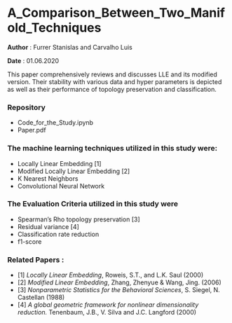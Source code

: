 # A_Comparison_Between_Two_Manifold_Techniques
**Author** : Furrer Stanislas and Carvalho Luis

**Date**   : 01.06.2020

This paper comprehensively reviews and discusses LLE and its modified version. Their stability with various data and hyper parameters is depicted as well as their performance of topology preservation and classification.

### **Repository**
* Code_for_the_Study.ipynb
* Paper.pdf

### **The machine learning techniques** utilized in this study were:
* Locally Linear Embedding [1]
* Modified Locally Linear Embedding [2]
* K Nearest Neighbors
* Convolutional Neural Network

### **The Evaluation Criteria** utilized in this study were
* Spearman’s Rho topology preservation [3]
* Residual variance [4]
* Classification rate reduction
* f1-score

### Related Papers :
* [1] *Locally Linear Embedding*, Roweis, S.T., and L.K. Saul (2000)
* [2] *Modified Linear Embedding*, Zhang, Zhenyue & Wang, Jing. (2006)
* [3] *Nonparametric Statistics for the Behavioral Sciences*, S. Siegel, N. Castellan (1988)
* [4] *A global geometric framework for nonlinear dimensionality reduction.* Tenenbaum, J.B., V. Silva and J.C. Langford (2000)
